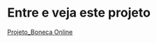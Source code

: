 <h1>Entre e veja este projeto</h1>
<a href=" https://emersonjr1.github.io/Projeto_Boneca/">Projeto_Boneca Online</a>
